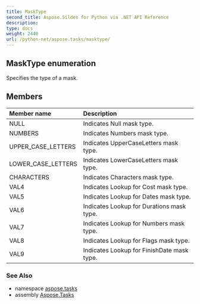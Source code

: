 ```yaml
---
title: MaskType
second_title: Aspose.Sildes for Python via .NET API Reference
description: 
type: docs
weight: 2440
url: /python-net/aspose.tasks/masktype/
---
```


## MaskType enumeration

Specifies the type of a mask.

## Members
| Member name | Description |
| :- | :- |
|NULL|Indicates Null mask type.|
|NUMBERS|Indicates Numbers mask type.|
|UPPER_CASE_LETTERS|Indicates UpperCaseLetters mask type.|
|LOWER_CASE_LETTERS|Indicates LowerCaseLetters mask type.|
|CHARACTERS|Indicates Characters mask type.|
|VAL4|Indicates Lookup for Cost mask type.|
|VAL5|Indicates Lookup for Dates mask type.|
|VAL6|Indicates Lookup for Durations mask type.|
|VAL7|Indicates Lookup for Numbers mask type.|
|VAL8|Indicates Lookup for Flags mask type.|
|VAL9|Indicates Lookup for FinishDate mask type.|

### See Also

* namespace [aspose.tasks](/tasks/python-net/aspose.tasks/)
* assembly [Aspose.Tasks](/tasks/python-net/)

